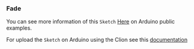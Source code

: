 ### Fade

You can see more information of this `Sketch` [Here](http://www.arduino.cc/en/Tutorial/Fade) on Arduino public examples.

For upload the `Sketch` on Arduino using the Clion see this [documentation](https://github.com/robsonoduarte/learn-arduino/tree/master/clion-arduino)
